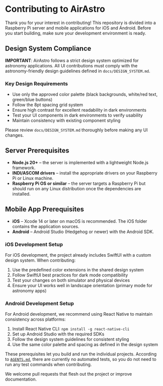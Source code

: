 # Contributing to AirAstro

Thank you for your interest in contributing! This repository is divided into a
Raspberry Pi server and mobile applications for iOS and Android. Before you
start building, make sure your development environment is ready.

## Design System Compliance

**IMPORTANT**: AirAstro follows a strict design system optimized for astronomy applications. All UI contributions must comply with the astronomy-friendly design guidelines defined in `docs/DESIGN_SYSTEM.md`.

### Key Design Requirements

- Use only the approved color palette (black backgrounds, white/red text, green/blue buttons)
- Follow the 8pt spacing grid system
- Ensure high contrast for excellent readability in dark environments
- Test your UI components in dark environments to verify usability
- Maintain consistency with existing component styling

Please review `docs/DESIGN_SYSTEM.md` thoroughly before making any UI changes.

## Server Prerequisites

- **Node.js 20+** – the server is implemented with a lightweight Node.js
  framework.
- **INDI/ASCOM drivers** – install the appropriate drivers on your Raspberry Pi
  or Linux machine.
- **Raspberry Pi OS or similar** – the server targets a Raspberry Pi but should
  run on any Linux distribution once the dependencies are installed.

## Mobile App Prerequisites

- **iOS** – Xcode 14 or later on macOS is recommended. The iOS folder contains
  the application sources.
- **Android** – Android Studio (Hedgehog or newer) with the Android SDK.

### iOS Development Setup

For iOS development, the project already includes SwiftUI with a custom design system. When contributing:

1. Use the predefined color extensions in the shared design system
2. Follow SwiftUI best practices for dark mode compatibility
3. Test your changes on both simulator and physical devices
4. Ensure your UI works well in landscape orientation (primary mode for astronomy apps)

### Android Development Setup

For Android development, we recommend using React Native to maintain consistency across platforms:

1. Install React Native CLI: `npm install -g react-native-cli`
2. Set up Android Studio with the required SDKs
3. Follow the design system guidelines for consistent styling
4. Use the same color palette and spacing as defined in the design system

These prerequisites let you build and run the individual projects. According to
[`AGENTS.md`](AGENTS.md), there are currently no automated tests, so you do not
need to run any test commands when contributing.

We welcome pull requests that flesh out the project or improve documentation.
